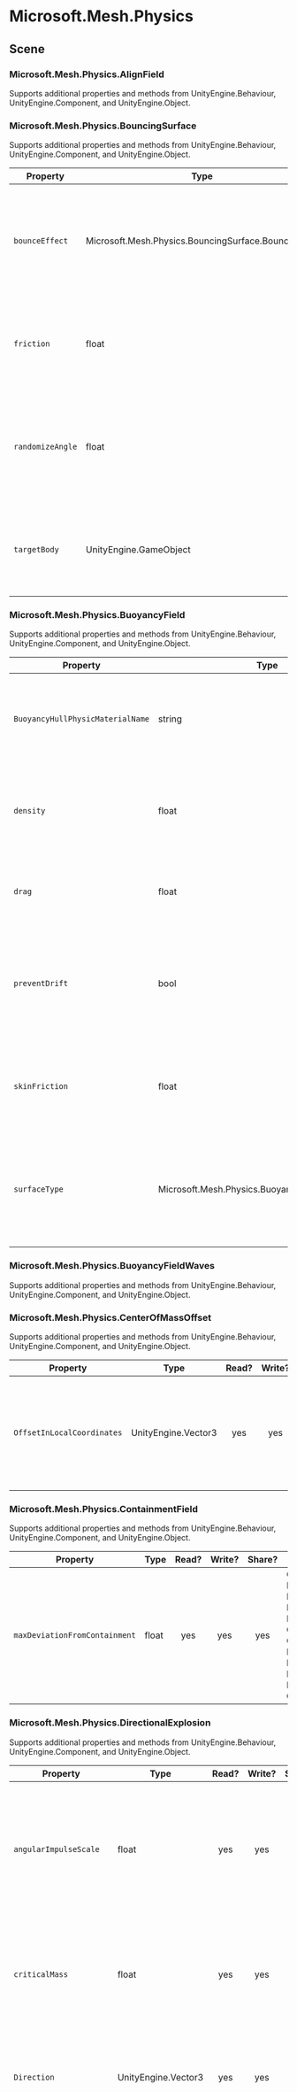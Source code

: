 ﻿# Microsoft\.Mesh\.Physics

## Scene

### Microsoft\.Mesh\.Physics\.AlignField



Supports additional properties and methods from UnityEngine\.Behaviour, UnityEngine\.Component, and UnityEngine\.Object.

### Microsoft\.Mesh\.Physics\.BouncingSurface



Supports additional properties and methods from UnityEngine\.Behaviour, UnityEngine\.Component, and UnityEngine\.Object.

| Property | Type | Read? | Write? | Share? | Script |
|----------|------|:-----:|:------:|:------:|--------|
|`bounceEffect`|Microsoft\.Mesh\.Physics\.BouncingSurface\.BounceEffect|yes|yes|no|Bouncing  Surface  \|  Get  Bounce  Effect<br>Bouncing  Surface  \|  Set  Bounce  Effect
|`friction`|float|yes|yes|yes|Bouncing  Surface  \|  Get  Friction<br>Bouncing  Surface  \|  Set  Friction
|`randomizeAngle`|float|yes|yes|yes|Bouncing  Surface  \|  Get  Randomize  Angle<br>Bouncing  Surface  \|  Set  Randomize  Angle
|`targetBody`|UnityEngine\.GameObject|yes|yes|no|Bouncing  Surface  \|  Get  Target  Body<br>Bouncing  Surface  \|  Set  Target  Body

### Microsoft\.Mesh\.Physics\.BuoyancyField



Supports additional properties and methods from UnityEngine\.Behaviour, UnityEngine\.Component, and UnityEngine\.Object.

| Property | Type | Read? | Write? | Share? | Script |
|----------|------|:-----:|:------:|:------:|--------|
|`BuoyancyHullPhysicMaterialName`|string|yes|no|no|Buoyancy  Field  \|  Get  Buoyancy  Hull  Physic  Material  Name
|`density`|float|yes|yes|yes|Buoyancy  Field  \|  Get  Density<br>Buoyancy  Field  \|  Set  Density
|`drag`|float|yes|yes|yes|Buoyancy  Field  \|  Get  Drag<br>Buoyancy  Field  \|  Set  Drag
|`preventDrift`|bool|yes|yes|yes|Buoyancy  Field  \|  Get  Prevent  Drift<br>Buoyancy  Field  \|  Set  Prevent  Drift
|`skinFriction`|float|yes|yes|yes|Buoyancy  Field  \|  Get  Skin  Friction<br>Buoyancy  Field  \|  Set  Skin  Friction
|`surfaceType`|Microsoft\.Mesh\.Physics\.BuoyancyField\.SurfaceType|yes|yes|no|Buoyancy  Field  \|  Get  Surface  Type<br>Buoyancy  Field  \|  Set  Surface  Type

### Microsoft\.Mesh\.Physics\.BuoyancyFieldWaves



Supports additional properties and methods from UnityEngine\.Behaviour, UnityEngine\.Component, and UnityEngine\.Object.

### Microsoft\.Mesh\.Physics\.CenterOfMassOffset



Supports additional properties and methods from UnityEngine\.Behaviour, UnityEngine\.Component, and UnityEngine\.Object.

| Property | Type | Read? | Write? | Share? | Script |
|----------|------|:-----:|:------:|:------:|--------|
|`OffsetInLocalCoordinates`|UnityEngine\.Vector3|yes|yes|yes|Center  Of  Mass  Offset  \|  Get  Offset  In  Local  Coordinates<br>Center  Of  Mass  Offset  \|  Set  Offset  In  Local  Coordinates

### Microsoft\.Mesh\.Physics\.ContainmentField



Supports additional properties and methods from UnityEngine\.Behaviour, UnityEngine\.Component, and UnityEngine\.Object.

| Property | Type | Read? | Write? | Share? | Script |
|----------|------|:-----:|:------:|:------:|--------|
|`maxDeviationFromContainment`|float|yes|yes|yes|Containment  Field  \|  Get  Max  Deviation  From  Containment<br>Containment  Field  \|  Set  Max  Deviation  From  Containment

### Microsoft\.Mesh\.Physics\.DirectionalExplosion



Supports additional properties and methods from UnityEngine\.Behaviour, UnityEngine\.Component, and UnityEngine\.Object.

| Property | Type | Read? | Write? | Share? | Script |
|----------|------|:-----:|:------:|:------:|--------|
|`angularImpulseScale`|float|yes|yes|yes|Directional  Explosion  \|  Get  Angular  Impulse  Scale<br>Directional  Explosion  \|  Set  Angular  Impulse  Scale
|`criticalMass`|float|yes|yes|yes|Directional  Explosion  \|  Get  Critical  Mass<br>Directional  Explosion  \|  Set  Critical  Mass
|`Direction`|UnityEngine\.Vector3|yes|yes|yes|Directional  Explosion  \|  Get  Direction<br>Directional  Explosion  \|  Set  Direction
|`directionInLocalSpace`|bool|yes|yes|yes|Directional  Explosion  \|  Get  Direction  In  Local  Space<br>Directional  Explosion  \|  Set  Direction  In  Local  Space
|`Strength`|float|yes|yes|yes|Directional  Explosion  \|  Get  Strength<br>Directional  Explosion  \|  Set  Strength

### Microsoft\.Mesh\.Physics\.JointStabilization



Supports additional properties and methods from UnityEngine\.Behaviour, UnityEngine\.Component, and UnityEngine\.Object.

| Property | Type | Read? | Write? | Share? | Script |
|----------|------|:-----:|:------:|:------:|--------|
|`jointProjection`|bool|yes|yes|yes|Joint  Stabilization  \|  Get  Joint  Projection<br>Joint  Stabilization  \|  Set  Joint  Projection
|`projectionDistance`|float|yes|yes|yes|Joint  Stabilization  \|  Get  Projection  Distance<br>Joint  Stabilization  \|  Set  Projection  Distance
|`stabilizationFactor`|float|yes|yes|yes|Joint  Stabilization  \|  Get  Stabilization  Factor<br>Joint  Stabilization  \|  Set  Stabilization  Factor

### Microsoft\.Mesh\.Physics\.MagneticBody



Supports additional properties and methods from UnityEngine\.Behaviour, UnityEngine\.Component, and UnityEngine\.Object.

| Property | Type | Read? | Write? | Share? | Script |
|----------|------|:-----:|:------:|:------:|--------|
|`disableGravityOnContact`|bool|yes|yes|yes|Magnetic  Body  \|  Get  Disable  Gravity  On  Contact<br>Magnetic  Body  \|  Set  Disable  Gravity  On  Contact
|`DistanceOfInfluence`|float|yes|yes|yes|Magnetic  Body  \|  Get  Distance  Of  Influence<br>Magnetic  Body  \|  Set  Distance  Of  Influence
|`fieldType`|Microsoft\.Mesh\.Physics\.MagneticBody\.FieldType|yes|yes|no|Magnetic  Body  \|  Get  Field  Type<br>Magnetic  Body  \|  Set  Field  Type
|`MagnetPole`|Microsoft\.Mesh\.Physics\.MagneticBody\.MagneticPole|yes|yes|no|Magnetic  Body  \|  Get  Magnet  Pole<br>Magnetic  Body  \|  Set  Magnet  Pole
|`Strength`|float|yes|yes|yes|Magnetic  Body  \|  Get  Strength<br>Magnetic  Body  \|  Set  Strength

### Microsoft\.Mesh\.Physics\.MaxAngularVelocity



Supports additional properties and methods from UnityEngine\.Behaviour, UnityEngine\.Component, and UnityEngine\.Object.

### Microsoft\.Mesh\.Physics\.OrbitalGravityField



Supports additional properties and methods from UnityEngine\.Behaviour, UnityEngine\.Component, and UnityEngine\.Object.

| Property | Type | Read? | Write? | Share? | Script |
|----------|------|:-----:|:------:|:------:|--------|
|`DefaultForceRadius`|float|yes|yes|yes|Orbital  Gravity  Field  \|  Get  Default  Force  Radius<br>Orbital  Gravity  Field  \|  Set  Default  Force  Radius
|`disableGlobalGravity`|bool|yes|yes|yes|Orbital  Gravity  Field  \|  Get  Disable  Global  Gravity<br>Orbital  Gravity  Field  \|  Set  Disable  Global  Gravity
|`forceMoonsOnCircularOrbit`|bool|yes|yes|yes|Orbital  Gravity  Field  \|  Get  Force  Moons  On  Circular  Orbit<br>Orbital  Gravity  Field  \|  Set  Force  Moons  On  Circular  Orbit
|`Gravity`|float|yes|yes|yes|Orbital  Gravity  Field  \|  Get  Gravity<br>Orbital  Gravity  Field  \|  Set  Gravity
|`setForcedRadiusWhereDropped`|bool|yes|yes|yes|Orbital  Gravity  Field  \|  Get  Set  Forced  Radius  Where  Dropped<br>Orbital  Gravity  Field  \|  Set  Set  Forced  Radius  Where  Dropped
|`setForcedRadiusWherePlaced`|bool|yes|yes|yes|Orbital  Gravity  Field  \|  Get  Set  Forced  Radius  Where  Placed<br>Orbital  Gravity  Field  \|  Set  Set  Forced  Radius  Where  Placed
|`strengthOfForcedOrbit`|float|yes|yes|yes|Orbital  Gravity  Field  \|  Get  Strength  Of  Forced  Orbit<br>Orbital  Gravity  Field  \|  Set  Strength  Of  Forced  Orbit

### Microsoft\.Mesh\.Physics\.PreventSleep



Supports additional properties and methods from UnityEngine\.Behaviour, UnityEngine\.Component, and UnityEngine\.Object.

| Property | Type | Read? | Write? | Share? | Script |
|----------|------|:-----:|:------:|:------:|--------|
|`timeThreshold`|float|yes|yes|yes|Prevent  Sleep  \|  Get  Time  Threshold<br>Prevent  Sleep  \|  Set  Time  Threshold

### Microsoft\.Mesh\.Physics\.ResetBodyTransforms



Supports additional properties and methods from UnityEngine\.Behaviour, UnityEngine\.Component, and UnityEngine\.Object.

| Property | Type | Read? | Write? | Share? | Script |
|----------|------|:-----:|:------:|:------:|--------|
|`IsResetInProgress`|bool|yes|no|no|Reset  Body  Transforms  \|  Is  Reset  In  Progress

| Method | Parameters | Returns | Script |
|--------|------------|---------|--------|
|`ResetBodyTransformsNow`||void|Reset  Body  Transforms  \|  Reset  Body  Transforms  Now
|`SaveBodyTransformsNow`||void|Reset  Body  Transforms  \|  Save  Body  Transforms  Now

### Microsoft\.Mesh\.Physics\.ScaledGravityField



Supports additional properties and methods from UnityEngine\.Behaviour, UnityEngine\.Component, and UnityEngine\.Object.

| Property | Type | Read? | Write? | Share? | Script |
|----------|------|:-----:|:------:|:------:|--------|
|`GravityScale`|float|yes|yes|yes|Scaled  Gravity  Field  \|  Get  Gravity  Scale<br>Scaled  Gravity  Field  \|  Set  Gravity  Scale

### Microsoft\.Mesh\.Physics\.SphericalExplosion



Supports additional properties and methods from UnityEngine\.Behaviour, UnityEngine\.Component, and UnityEngine\.Object.

| Property | Type | Read? | Write? | Share? | Script |
|----------|------|:-----:|:------:|:------:|--------|
|`angularImpulseScale`|float|yes|yes|yes|Spherical  Explosion  \|  Get  Angular  Impulse  Scale<br>Spherical  Explosion  \|  Set  Angular  Impulse  Scale
|`criticalMass`|float|yes|yes|yes|Spherical  Explosion  \|  Get  Critical  Mass<br>Spherical  Explosion  \|  Set  Critical  Mass
|`DistanceOfInfluence`|float|yes|yes|yes|Spherical  Explosion  \|  Get  Distance  Of  Influence<br>Spherical  Explosion  \|  Set  Distance  Of  Influence
|`fieldType`|Microsoft\.Mesh\.Physics\.SphericalExplosion\.ExplosionType|yes|yes|no|Spherical  Explosion  \|  Get  Field  Type<br>Spherical  Explosion  \|  Set  Field  Type
|`occlusion`|bool|yes|yes|yes|Spherical  Explosion  \|  Get  Occlusion<br>Spherical  Explosion  \|  Set  Occlusion
|`Strength`|float|yes|yes|yes|Spherical  Explosion  \|  Get  Strength<br>Spherical  Explosion  \|  Set  Strength

### Microsoft\.Mesh\.Physics\.StickyBody



Supports additional properties and methods from UnityEngine\.Behaviour, UnityEngine\.Component, and UnityEngine\.Object.

| Property | Type | Read? | Write? | Share? | Script |
|----------|------|:-----:|:------:|:------:|--------|
|`CanStickToDynamic`|bool|yes|no|no|Sticky  Body  \|  Can  Stick  To  Dynamic
|`CanStickToSpace`|bool|yes|no|no|Sticky  Body  \|  Can  Stick  To  Space
|`CanStickToStatic`|bool|yes|no|no|Sticky  Body  \|  Can  Stick  To  Static
|`CollisionControl`|Microsoft\.Mesh\.Physics\.StickyBody\.CollisionControlType|yes|no|no|Sticky  Body  \|  Get  Collision  Control
|`IsSticking`|bool|yes|no|no|Sticky  Body  \|  Is  Sticking
|`StickingTo`|UnityEngine\.Rigidbody|yes|no|no|Sticky  Body  \|  Get  Sticking  To
|`StickTo`|Microsoft\.Mesh\.Physics\.StickyBody\.BaseType|yes|yes|no|Sticky  Body  \|  Get  Stick  To<br>Sticky  Body  \|  Set  Stick  To
|`When`|Microsoft\.Mesh\.Physics\.StickyBody\.SettleType|yes|yes|no|Sticky  Body  \|  Get  When<br>Sticky  Body  \|  Set  When

### Microsoft\.Mesh\.Physics\.ThrowTrajectory



Supports additional properties and methods from UnityEngine\.Behaviour, UnityEngine\.Component, and UnityEngine\.Object.

### Microsoft\.Mesh\.Physics\.VelocityDirectionField



Supports additional properties and methods from UnityEngine\.Behaviour, UnityEngine\.Component, and UnityEngine\.Object.

| Property | Type | Read? | Write? | Share? | Script |
|----------|------|:-----:|:------:|:------:|--------|
|`accelerationType`|Microsoft\.Mesh\.Physics\.VelocityDirectionField\.AccelerationType|yes|yes|no|Velocity  Direction  Field  \|  Get  Acceleration  Type<br>Velocity  Direction  Field  \|  Set  Acceleration  Type
|`directionInLocalSpace`|bool|yes|yes|yes|Velocity  Direction  Field  \|  Get  Direction  In  Local  Space<br>Velocity  Direction  Field  \|  Set  Direction  In  Local  Space
|`followGameObject`|bool|yes|yes|yes|Velocity  Direction  Field  \|  Get  Follow  Game  Object<br>Velocity  Direction  Field  \|  Set  Follow  Game  Object
|`MaxAcceleration`|float|yes|yes|yes|Velocity  Direction  Field  \|  Get  Max  Acceleration<br>Velocity  Direction  Field  \|  Set  Max  Acceleration
|`targetBody`|UnityEngine\.GameObject|yes|yes|no|Velocity  Direction  Field  \|  Get  Target  Body<br>Velocity  Direction  Field  \|  Set  Target  Body
|`TargetDirection`|UnityEngine\.Vector3|yes|yes|yes|Velocity  Direction  Field  \|  Get  Target  Direction<br>Velocity  Direction  Field  \|  Set  Target  Direction
|`velocityType`|Microsoft\.Mesh\.Physics\.VelocityDirectionField\.VelocityType|yes|yes|no|Velocity  Direction  Field  \|  Get  Velocity  Type<br>Velocity  Direction  Field  \|  Set  Velocity  Type

### Microsoft\.Mesh\.Physics\.VelocityMagnitudeField



Supports additional properties and methods from UnityEngine\.Behaviour, UnityEngine\.Component, and UnityEngine\.Object.

| Property | Type | Read? | Write? | Share? | Script |
|----------|------|:-----:|:------:|:------:|--------|
|`accelerationType`|Microsoft\.Mesh\.Physics\.VelocityMagnitudeField\.AccelerationType|yes|yes|no|Velocity  Magnitude  Field  \|  Get  Acceleration  Type<br>Velocity  Magnitude  Field  \|  Set  Acceleration  Type
|`MaxAcceleration`|float|yes|yes|yes|Velocity  Magnitude  Field  \|  Get  Max  Acceleration<br>Velocity  Magnitude  Field  \|  Set  Max  Acceleration
|`velocityType`|Microsoft\.Mesh\.Physics\.VelocityMagnitudeField\.VelocityType|yes|yes|no|Velocity  Magnitude  Field  \|  Get  Velocity  Type<br>Velocity  Magnitude  Field  \|  Set  Velocity  Type

| Method | Parameters | Returns | Script |
|--------|------------|---------|--------|
|`setMaxSpeed`|`maxSpeed`  float|void|Velocity  Magnitude  Field  \|  Set  Max  Speed
|`setMinSpeed`|`minSpeed`  float|void|Velocity  Magnitude  Field  \|  Set  Min  Speed
|`setTargetSpeed`|`targetSpeed`  float|void|Velocity  Magnitude  Field  \|  Set  Target  Speed

### Microsoft\.Mesh\.Physics\.VelocityVectorField



Supports additional properties and methods from UnityEngine\.Behaviour, UnityEngine\.Component, and UnityEngine\.Object.

| Property | Type | Read? | Write? | Share? | Script |
|----------|------|:-----:|:------:|:------:|--------|
|`accelerationType`|Microsoft\.Mesh\.Physics\.VelocityVectorField\.AccelerationType|yes|yes|no|Velocity  Vector  Field  \|  Get  Acceleration  Type<br>Velocity  Vector  Field  \|  Set  Acceleration  Type
|`directionInLocalSpace`|bool|yes|yes|yes|Velocity  Vector  Field  \|  Get  Direction  In  Local  Space<br>Velocity  Vector  Field  \|  Set  Direction  In  Local  Space
|`MaxAcceleration`|float|yes|yes|yes|Velocity  Vector  Field  \|  Get  Max  Acceleration<br>Velocity  Vector  Field  \|  Set  Max  Acceleration
|`TargetVelocity`|UnityEngine\.Vector3|yes|yes|yes|Velocity  Vector  Field  \|  Get  Target  Velocity<br>Velocity  Vector  Field  \|  Set  Target  Velocity
|`velocityType`|Microsoft\.Mesh\.Physics\.VelocityVectorField\.VelocityType|yes|yes|no|Velocity  Vector  Field  \|  Get  Velocity  Type<br>Velocity  Vector  Field  \|  Set  Velocity  Type

## Enums

### Microsoft\.Mesh\.Physics\.BouncingSurface\.BounceEffect



Values are mutually exclusive\.
\(Underlying type: int)

| Enum | Value |
|------|------:|
|`PerfectBounce`|0
|`SetVelocityMagnitude`|1
|`SetNormalVelocity`|2
|`BounceTowardsTargetBody`|3
### Microsoft\.Mesh\.Physics\.BuoyancyField\.SurfaceType



Values are mutually exclusive\.
\(Underlying type: int)

| Enum | Value |
|------|------:|
|`StaticFlat`|0
|`DynamicFlat`|1
|`DynamicFlatPerBody`|2
### Microsoft\.Mesh\.Physics\.MagneticBody\.FieldType



Values are mutually exclusive\.
\(Underlying type: int)

| Enum | Value |
|------|------:|
|`Constant`|0
|`Linear`|1
|`Inverse`|2
|`InverseSquared`|3
### Microsoft\.Mesh\.Physics\.MagneticBody\.MagneticPole



Values are mutually exclusive\.
\(Underlying type: int)

| Enum | Value |
|------|------:|
|`NorthPole`|0
|`SouthPole`|1
|`Magnetic`|2
### Microsoft\.Mesh\.Physics\.SphericalExplosion\.ExplosionType



Values are mutually exclusive\.
\(Underlying type: int)

| Enum | Value |
|------|------:|
|`Constant`|0
|`LinearDrop`|1
### Microsoft\.Mesh\.Physics\.StickyBody\.BaseType



Values are mutually exclusive\.
\(Underlying type: int)

| Enum | Value |
|------|------:|
|`Space`|0
|`OnlyStatic`|1
|`OnlyDynamic`|2
|`StaticAndDynamic`|3
### Microsoft\.Mesh\.Physics\.StickyBody\.CollisionControlType



Values are mutually exclusive\.
\(Underlying type: int)

| Enum | Value |
|------|------:|
|`CollideNormally`|0
|`NoCollision`|1
|`NoCollisionWhenSticking`|2
### Microsoft\.Mesh\.Physics\.StickyBody\.SettleType



Values are mutually exclusive\.
\(Underlying type: int)

| Enum | Value |
|------|------:|
|`Touching`|0
|`Settled`|1
### Microsoft\.Mesh\.Physics\.VelocityDirectionField\.AccelerationType



Values are mutually exclusive\.
\(Underlying type: int)

| Enum | Value |
|------|------:|
|`Instantaneous`|0
|`ConstantAcceleration`|1
|`SmoothApproach`|2
### Microsoft\.Mesh\.Physics\.VelocityDirectionField\.VelocityType



Values are mutually exclusive\.
\(Underlying type: int)

| Enum | Value |
|------|------:|
|`LinearVelocity`|0
|`AngularVelocity`|1
### Microsoft\.Mesh\.Physics\.VelocityMagnitudeField\.AccelerationType



Values are mutually exclusive\.
\(Underlying type: int)

| Enum | Value |
|------|------:|
|`Instantaneous`|0
|`ConstantAcceleration`|1
|`SmoothApproach`|2
### Microsoft\.Mesh\.Physics\.VelocityMagnitudeField\.VelocityType



Values are mutually exclusive\.
\(Underlying type: int)

| Enum | Value |
|------|------:|
|`LinearVelocity`|0
|`AngularVelocity`|1
### Microsoft\.Mesh\.Physics\.VelocityVectorField\.AccelerationType



Values are mutually exclusive\.
\(Underlying type: int)

| Enum | Value |
|------|------:|
|`Instantaneous`|0
|`ConstantAcceleration`|1
|`SmoothApproach`|2
### Microsoft\.Mesh\.Physics\.VelocityVectorField\.VelocityType



Values are mutually exclusive\.
\(Underlying type: int)

| Enum | Value |
|------|------:|
|`LinearVelocity`|0
|`AngularVelocity`|1
